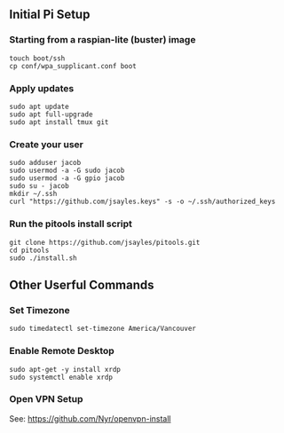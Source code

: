 ## Initial Pi Setup

### Starting from a raspian-lite (buster) image

```
touch boot/ssh
cp conf/wpa_supplicant.conf boot
```

### Apply updates

```
sudo apt update
sudo apt full-upgrade
sudo apt install tmux git
```

### Create your user

```
sudo adduser jacob
sudo usermod -a -G sudo jacob
sudo usermod -a -G gpio jacob
sudo su - jacob
mkdir ~/.ssh
curl "https://github.com/jsayles.keys" -s -o ~/.ssh/authorized_keys
```

### Run the pitools install script

```
git clone https://github.com/jsayles/pitools.git
cd pitools
sudo ./install.sh
```

## Other Userful Commands

### Set Timezone
```
sudo timedatectl set-timezone America/Vancouver
```

### Enable Remote Desktop
```
sudo apt-get -y install xrdp
sudo systemctl enable xrdp
```

### Open VPN Setup

See:  https://github.com/Nyr/openvpn-install
